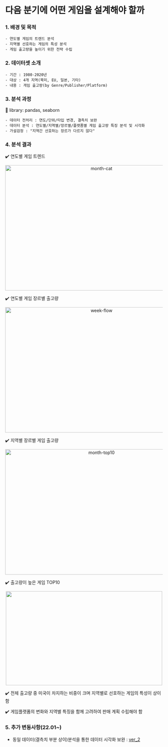 

# 다음 분기에 어떤 게임을 설계해야 할까

### 1. 배경 및 목적
```
- 연도별 게임의 트렌드 분석
- 지역별 선호하는 게임의 특성 분석
- 게임 출고량을 높이기 위한 전략 수립
```

### 2. 데이터셋 소개
```
- 기간 : 1980-2020년
- 대상 : 4개 지역(북미, EU, 일본, 기타)
- 내용 : 게임 출고량(by Genre/Publisher/Platform)
```

### 3. 분석 과정
:rocket: library: pandas, seaborn
```
- 데이터 전처리 : 연도/단위/타입 변경, 결측치 보완
- 데이터 분석 : 연도별/지역별/장르별/플랫폼별 게임 출고량 특징 분석 및 시각화
- 가설검정 : "지역간 선호하는 장르가 다르지 않다"  
```

### 4. 분석 결과

:heavy_check_mark: 연도별 게임 트렌드 
<center><img width = '600' height = '400' alt="month-cat" src="https://user-images.githubusercontent.com/83687942/163317294-be401a80-d0d9-4218-9e5d-97aa7895bc2c.png"></center>
   
:heavy_check_mark: 연도별 게임 장르별 출고량 
<center><img width="600" height= '400' alt="week-flow" src="https://user-images.githubusercontent.com/83687942/163317762-f0bfc114-9587-476c-bb42-47478e6baf3f.png"></center>

:heavy_check_mark: 지역별 장르별 게임 출고량 
<center><img width="600" height= '400' alt="month-top10" src="https://user-images.githubusercontent.com/83687942/163317849-3a266931-4b72-4463-85aa-4e28b4bc21af.png"></center>

:heavy_check_mark: 출고량이 높은 게임 TOP10 
<center><img width="500" height= '300' src = 'https://user-images.githubusercontent.com/83687942/163318431-ddad0068-c093-46a0-b234-43ab6b739eb2.PNG'></center>

:heavy_check_mark: 전체 출고량 중 미국이 차지하는 비중이 크며 지역별로 선호하는 게임의 특성이 상이함 
     
:heavy_check_mark: 게임플랫폼의 변화와 지역별 특징을 함께 고려하여 판매 계획 수립해야 함 

### 5. 추가 변동사항(22.01~)
- 동일 데이터(결측치 부분 상이)분석을 통한 데이터 시각화 보완 : [ver_2](https://github.com/pitapatat/Data_Analysis_Visualization/blob/main/%5BDA%5D_video_game_sales/%5BDA%5D_video_game_sales_ver_2.ipynb)
